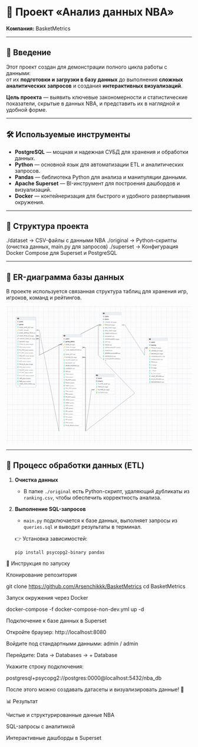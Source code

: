 # 🏀 Проект «Анализ данных NBA»

**Компания:** BasketMetrics  

---

## 📌 Введение
Этот проект создан для демонстрации полного цикла работы с данными:  
от их **подготовки и загрузки в базу данных** до выполнения **сложных аналитических запросов** и создания **интерактивных визуализаций**.  

**Цель проекта** — выявить ключевые закономерности и статистические показатели, скрытые в данных NBA, и представить их в наглядной и удобной форме.

---

## 🛠 Используемые инструменты

- **PostgreSQL** — мощная и надежная СУБД для хранения и обработки данных.  
- **Python** — основной язык для автоматизации ETL и аналитических запросов.  
- **Pandas** — библиотека Python для анализа и манипуляции данными.  
- **Apache Superset** — BI-инструмент для построения дашбордов и визуализаций.  
- **Docker** — контейнеризация для быстрого и удобного развертывания окружения.  

---

## 📂 Структура проекта

./dataset → CSV-файлы с данными NBA
./original → Python-скрипты (очистка данных, main.py для запросов)
./superset → Конфигурация Docker Compose для Superset и PostgreSQL


---

## 📐 ER-диаграмма базы данных

В проекте используется связанная структура таблиц для хранения игр, игроков, команд и рейтингов.  

![ER Diagram](./ER.diagram.png)

---

## 🔄 Процесс обработки данных (ETL)

1. **Очистка данных**  
   - В папке `./original` есть Python-скрипт, удаляющий дубликаты из `ranking.csv`, чтобы обеспечить корректность анализа.  

2. **Выполнение SQL-запросов**  
   - `main.py` подключается к базе данных, выполняет запросы из `queries.sql` и выводит результаты в терминал.  

   👉 Установка зависимостей:  
   ```bash
   pip install psycopg2-binary pandas

🚀 Инструкция по запуску

Клонирование репозитория

git clone https://github.com/Arsenchikkk/BasketMetrics
cd BasketMetrics


Запуск окружения через Docker

docker-compose -f docker-compose-non-dev.yml up -d


Подключение к базе данных в Superset

Откройте браузер: http://localhost:8080

Войдите под стандартными данными: admin / admin

Перейдите: Data → Databases → + Database

Укажите строку подключения:

postgresql+psycopg2://postgres:0000@localhost:5432/nba_db


После этого можно создавать датасеты и визуализировать данные! 🎉

📊 Результат

Чистые и структурированные данные NBA

SQL-запросы с аналитикой

Интерактивные дашборды в Superset